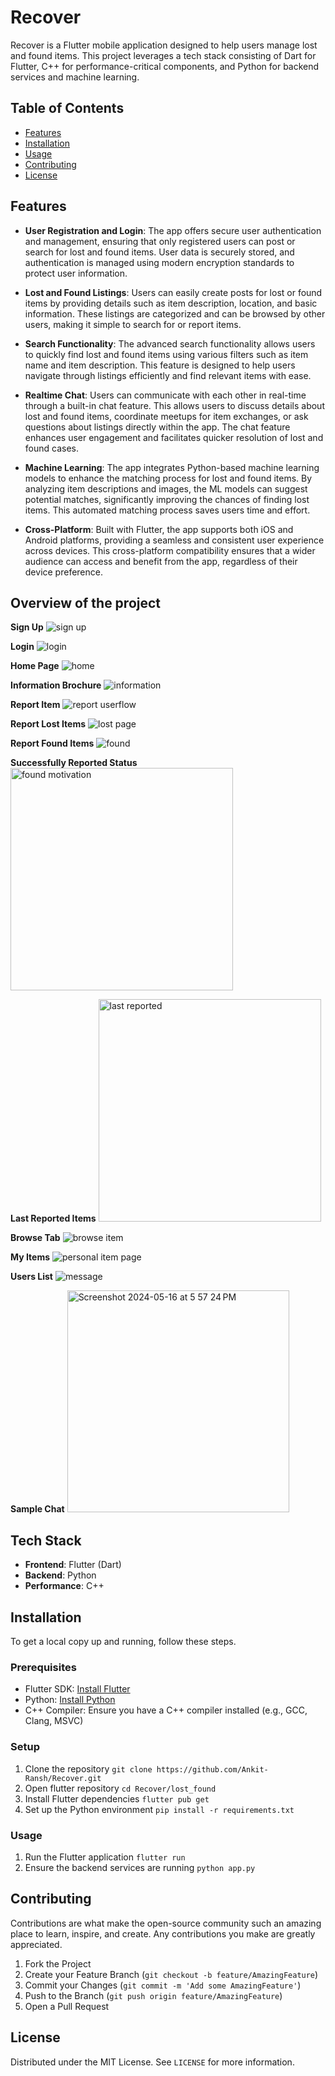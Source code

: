 # Recover

Recover is a Flutter mobile application designed to help users manage lost and found items. This project leverages a tech stack consisting of Dart for Flutter, C++ for performance-critical components, and Python for backend services and machine learning.

## Table of Contents

- [Features](#features)
- [Installation](#installation)
- [Usage](#usage)
- [Contributing](#contributing)
- [License](#license)

## Features

- **User Registration and Login**: The app offers secure user authentication and management, ensuring that only registered users can post or search for lost and found items. User data is securely stored, and authentication is managed using modern encryption standards to protect user information.

- **Lost and Found Listings**: Users can easily create posts for lost or found items by providing details such as item description, location, and basic information. These listings are categorized and can be browsed by other users, making it simple to search for or report items.

- **Search Functionality**: The advanced search functionality allows users to quickly find lost and found items using various filters such as item name and item description. This feature is designed to help users navigate through listings efficiently and find relevant items with ease.

- **Realtime Chat**: Users can communicate with each other in real-time through a built-in chat feature. This allows users to discuss details about lost and found items, coordinate meetups for item exchanges, or ask questions about listings directly within the app. The chat feature enhances user engagement and facilitates quicker resolution of lost and found cases.

- **Machine Learning**: The app integrates Python-based machine learning models to enhance the matching process for lost and found items. By analyzing item descriptions and images, the ML models can suggest potential matches, significantly improving the chances of finding lost items. This automated matching process saves users time and effort.

- **Cross-Platform**: Built with Flutter, the app supports both iOS and Android platforms, providing a seamless and consistent user experience across devices. This cross-platform compatibility ensures that a wider audience can access and benefit from the app, regardless of their device preference.


## Overview of the project

**Sign Up**
![sign up](https://github.com/Ankit-Ransh/Recover/assets/98517507/d3e0da90-96a0-4fa7-ba19-d085a155acc3)

**Login**
![login](https://github.com/Ankit-Ransh/Recover/assets/98517507/344a61e8-3bba-4571-b9d9-94fb656a881f)

**Home Page**
![home](https://github.com/Ankit-Ransh/Recover/assets/98517507/fbb8da71-1828-4973-b8ff-ddf19d7e12dd)

**Information Brochure**
![information](https://github.com/Ankit-Ransh/Recover/assets/98517507/94a25bec-3f98-4346-b7b3-49dce63a12ab)

**Report Item**
![report userflow](https://github.com/Ankit-Ransh/Recover/assets/98517507/e08b6ca3-00b3-494f-b239-e432c44dca42)

**Report Lost Items**
![lost page](https://github.com/Ankit-Ransh/Recover/assets/98517507/d836f048-d27f-4dda-9adf-d118d0c8e1a8)

**Report Found Items**
![found](https://github.com/Ankit-Ransh/Recover/assets/98517507/eeef2193-9dac-4917-9228-d6ef21b0ec63)

**Successfully Reported Status**
<img width="356" alt="found motivation" src="https://github.com/Ankit-Ransh/Recover/assets/98517507/ef949a9c-69c7-49ae-9d20-599f154afbdd">

**Last Reported Items**
<img width="356" alt="last reported" src="https://github.com/Ankit-Ransh/Recover/assets/98517507/202e1048-8303-4566-9ab4-7a7735128fb7">

**Browse Tab**
![browse item](https://github.com/Ankit-Ransh/Recover/assets/98517507/a20d2adc-0c43-4dde-aa57-0319ab6f90e7)

**My Items**
![personal item page](https://github.com/Ankit-Ransh/Recover/assets/98517507/50c7f9c6-8a4e-4733-a6bf-2a344b4ecbc3)

**Users List**
![message](https://github.com/Ankit-Ransh/Recover/assets/98517507/ffc90137-44cd-4058-acb0-2f21488292f1)

**Sample Chat**
<img width="355" alt="Screenshot 2024-05-16 at 5 57 24 PM" src="https://github.com/Ankit-Ransh/Recover/assets/98517507/8e01cb7e-1976-4a85-bfab-36ddd4e3ebc8">


## Tech Stack

- **Frontend**: Flutter (Dart)
- **Backend**: Python
- **Performance**: C++

## Installation

To get a local copy up and running, follow these steps.

### Prerequisites

- Flutter SDK: [Install Flutter](https://flutter.dev/docs/get-started/install)
- Python: [Install Python](https://www.python.org/downloads/)
- C++ Compiler: Ensure you have a C++ compiler installed (e.g., GCC, Clang, MSVC)

### Setup

1. Clone the repository ```git clone https://github.com/Ankit-Ransh/Recover.git ```
2. Open flutter repository ```cd Recover/lost_found ```
3. Install Flutter dependencies ``` flutter pub get ```
4. Set up the Python environment ``` pip install -r requirements.txt ``` 

### Usage

1. Run the Flutter application ``` flutter run ```
2. Ensure the backend services are running ``` python app.py ```

## Contributing

Contributions are what make the open-source community such an amazing place to learn, inspire, and create. Any contributions you make are greatly appreciated.

1. Fork the Project
2. Create your Feature Branch (`git checkout -b feature/AmazingFeature`)
3. Commit your Changes (`git commit -m 'Add some AmazingFeature'`)
4. Push to the Branch (`git push origin feature/AmazingFeature`)
5. Open a Pull Request

## License

Distributed under the MIT License. See `LICENSE` for more information.
